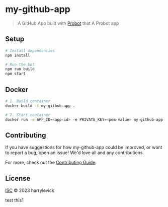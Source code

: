 # my-github-app

> A GitHub App built with [Probot](https://github.com/probot/probot) that A Probot app

## Setup

```sh
# Install dependencies
npm install

# Run the bot
npm run build
npm start
```

## Docker

```sh
# 1. Build container
docker build -t my-github-app .

# 2. Start container
docker run -e APP_ID=<app-id> -e PRIVATE_KEY=<pem-value> my-github-app
```

## Contributing

If you have suggestions for how my-github-app could be improved, or want to report a bug, open an issue! We'd love all and any contributions.

For more, check out the [Contributing Guide](CONTRIBUTING.md).

## License

[ISC](LICENSE) © 2023 harrylevick

test
this1
